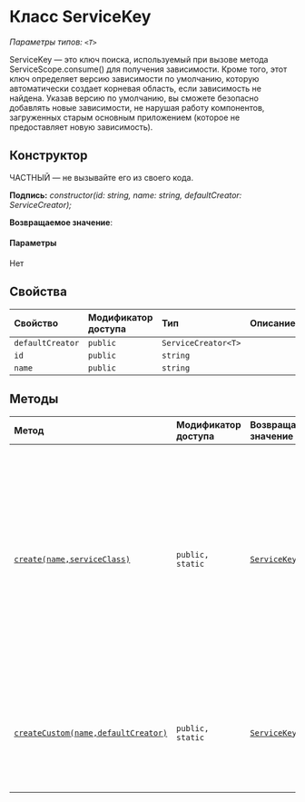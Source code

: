 # <a name="servicekey-t-class"></a>Класс ServiceKey <T>



_Параметры типов: `<T>`_



ServiceKey — это ключ поиска, используемый при вызове метода ServiceScope.consume() для получения зависимости. Кроме того, этот ключ определяет версию зависимости по умолчанию, которую автоматически создает корневая область, если зависимость не найдена. Указав версию по умолчанию, вы сможете безопасно добавлять новые зависимости, не нарушая работу компонентов, загруженных старым основным приложением (которое не предоставляет новую зависимость).


## <a name="constructor"></a>Конструктор
ЧАСТНЫЙ — не вызывайте его из своего кода.

**Подпись:** _constructor(id: string, name: string, defaultCreator: ServiceCreator<T>);_

**Возвращаемое значение**: 



#### <a name="parameters"></a>Параметры
Нет


## <a name="properties"></a>Свойства

| Свойство     | Модификатор доступа | Тип | Описание|
|:-------------|:----|:-------|:-----------|
|`defaultCreator`     | `public` | `ServiceCreator<T>` |  |
|`id`     | `public` | `string` |  |
|`name`     | `public` | `string` |  |




## <a name="methods"></a>Методы

| Метод       | Модификатор доступа | Возвращаемое значение  | Описание|
|:-------------|:----|:-------|:-----------|
|[`create(name,serviceClass)`](create-servicekey.md)     | `public, static` | [`ServiceKey`](../sp-core-library/servicekey.md)<T> | Создает новый объект ServiceKey, версией по умолчанию которого будет новый экземпляр класса TypeScript, принимающий стандартный параметр конструктора. Чтобы указать пользовательские параметры конструктора, используйте метод createCustom(). |
|[`createCustom(name,defaultCreator)`](createcustom-servicekey.md)     | `public, static` | [`ServiceKey`](../sp-core-library/servicekey.md)<T> | Создает новый объект ServiceKey, версию по умолчанию которого можно получить, выполнив указанный обратный вызов. |





